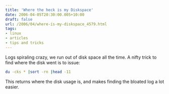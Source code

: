 ```yaml
---
title: 'Where the heck is my Diskspace'
date: 2006-04-05T20:30:00.005+10:00
draft: false
url: /2006/04/where-is-my-diskspace_4579.html
tags: 
- linux
- articles
- tips and tricks
---
```


Logs spiraling crazy, we run out of disk space all the time. A nifty trick to find where the disk went is to issue: 

```bash
du -cks * |sort -rn |head -11
```

This returns where the disk usage is, and makes finding the bloated log a lot easier.